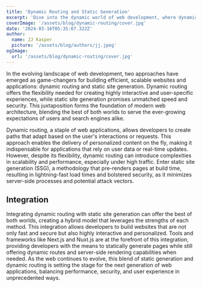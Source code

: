 ```yaml
---
title: 'Dynamic Routing and Static Generation'
excerpt: 'Dive into the dynamic world of web development, where dynamic routing meets static site generation. Discover how blending these methodologies can create web applications that are not only faster and more secure but also incredibly personalized and interactive. Join us as we explore the future of web architecture with this powerful combination.'
coverImage: '/assets/blog/dynamic-routing/cover.jpg'
date: '2024-03-16T05:35:07.322Z'
author:
  name: JJ Kasper
  picture: '/assets/blog/authors/jj.jpeg'
ogImage:
  url: '/assets/blog/dynamic-routing/cover.jpg'
---
```


In the evolving landscape of web development, two approaches have emerged as game-changers for building efficient, scalable websites and applications: dynamic routing and static site generation. Dynamic routing offers the flexibility needed for creating highly interactive and user-specific experiences, while static site generation promises unmatched speed and security. This juxtaposition forms the foundation of modern web architecture, blending the best of both worlds to serve the ever-growing expectations of users and search engines alike.

Dynamic routing, a staple of web applications, allows developers to create paths that adapt based on the user's interactions or requests. This approach enables the delivery of personalized content on the fly, making it indispensable for applications that rely on user data or real-time updates. However, despite its flexibility, dynamic routing can introduce complexities in scalability and performance, especially under high traffic. Enter static site generation (SSG), a methodology that pre-renders pages at build time, resulting in lightning-fast load times and bolstered security, as it minimizes server-side processes and potential attack vectors.

## Integration

Integrating dynamic routing with static site generation can offer the best of both worlds, creating a hybrid model that leverages the strengths of each method. This integration allows developers to build websites that are not only fast and secure but also highly interactive and personalized. Tools and frameworks like Next.js and Nuxt.js are at the forefront of this integration, providing developers with the means to statically generate pages while still offering dynamic routes and server-side rendering capabilities when needed. As the web continues to evolve, this blend of static generation and dynamic routing is setting the stage for the next generation of web applications, balancing performance, security, and user experience in unprecedented ways.
